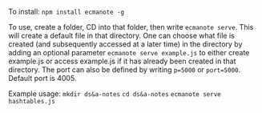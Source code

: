 To install:
`npm install ecmanote -g`

To use, create a folder, CD into that folder, then write `ecmanote serve`.
This will create a default file in that directory.
One can choose what file is created (and subsequently accessed at a later time) in the directory by adding an optional parameter `ecmanote serve example.js` to either create example.js or access example.js if it has already been created in that directory.
The port can also be defined by writing `p=5000` or `port=5000`. Default port is 4005.

Example usage:
`mkdir ds&a-notes`
`cd ds&a-notes`
`ecmanote serve hashtables.js`
